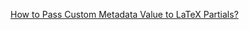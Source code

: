 [How to Pass Custom Metadata Value to LaTeX Partials?](https://github.com/quarto-dev/quarto-cli/discussions/9060)
